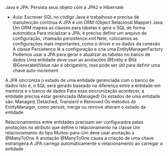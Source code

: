 Java e JPA: Persista seus objeto com a JPA2 e Hibernate


- Aula:
Escrever SQL no código Java é trabalhoso e precisa de manutenção contínua
A JPA é um ORM (Object Relacional Mapper) Java
Um ORM mapeia as classes para tabelas e gera o SQL de forma automática
Para inicializar a JPA, é preciso definir um arquivo de configuração, chamado persistence.xml
Nele, colocamos as configurações mais importantes, como o driver e os dados da conexão
A classe Persistence lê a configuração e cria uma EntityManagerFactory
Podemos usar a JPA para gerar e atualizar as tabelas no banco de dados
Uma entidade deve usar as anotações @Entity e @Id
@GeneratedValue não é obrigatório, mas pode ser útil para definir uma chave auto-increment

A JPA sincroniza o estado de uma entidade gerenciada com o banco de dados
Isto é, o SQL será gerado baseado na diferença entre a entidade em memória e o banco de dados
Para essa sincronização acontecer, a entidade precisa estar gerenciada (Managed)
Os estados de uma entidade são: Managed, Detached, Transient e Removed
Os métodos do EntityManager, como persist, merge ou remove alteram o estado da entidade

Relacionamentos entre entidades precisam ser configurados pelas anotações no atributo que define o relacionamento na classe
Um relacionamento do tipo Muitos-para-Um deve usar anotação a @ManyToOne
A anotação @ManyToOne causa a criação de uma chave estrangeira
A JPA carrega automaticamente o relacionamento ao carregar a entidade

